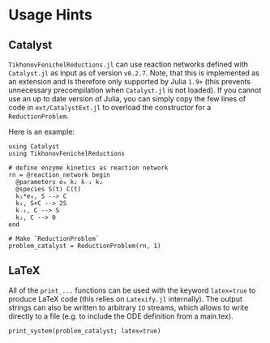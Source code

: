 # Usage Hints

## Catalyst
`TikhonovFenichelReductions.jl` can use reaction networks defined with
`Catalyst.jl` as input as of version `v0.2.7`. 
Note, that this is implemented as an extension and is therefore only supported
by Julia `1.9+` (this prevents unnecessary precompilation when `Catalyst.jl` is
not loaded).
If you cannot use an up to date version of Julia, you can simply copy the few
lines of code in `ext/CatalystExt.jl` to overload the constructor for a
`ReductionProblem`. 

Here is an example:
```@example 2
using Catalyst 
using TikhonovFenichelReductions

# define enzyme kinetics as reaction network
rn = @reaction_network begin
  @parameters e₀ k₁ k₋₁ k₂
  @species S(t) C(t) 
  k₁*e₀, S --> C 
  k₁, S+C --> 2S
  k₋₁, C --> S 
  k₂, C --> 0
end

# Make `ReductionProblem`
problem_catalyst = ReductionProblem(rn, 1)
```

## LaTeX 
All of the `print_...` functions can be used with the keyword `latex=true` to
produce LaTeX code (this relies on `Latexify.jl` internally).
The output strings can also be written to arbitrary `IO` streams, which allows
to write directly to a file (e.g. to include the ODE definition from a
main.tex).
```@example 2 
print_system(problem_catalyst; latex=true)
```
